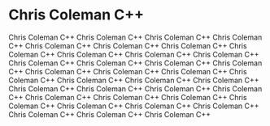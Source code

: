 # Chris Coleman C++
Chris Coleman C++
Chris Coleman C++
Chris Coleman C++
Chris Coleman C++
Chris Coleman C++
Chris Coleman C++
Chris Coleman C++
Chris Coleman C++
Chris Coleman C++
Chris Coleman C++
Chris Coleman C++
Chris Coleman C++
Chris Coleman C++
Chris Coleman C++
Chris Coleman C++
Chris Coleman C++
Chris Coleman C++
Chris Coleman C++
Chris Coleman C++
Chris Coleman C++
Chris Coleman C++
Chris Coleman C++
Chris Coleman C++
Chris Coleman C++
Chris Coleman C++
Chris Coleman C++
Chris Coleman C++
Chris Coleman C++
Chris Coleman C++
Chris Coleman C++
Chris Coleman C++
Chris Coleman C++
Chris Coleman C++
Chris Coleman C++
Chris Coleman C++
Chris Coleman C++
